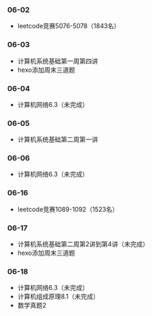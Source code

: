 ### 06-02
* leetcode竞赛5076-5078（1843名）
### 06-03
* 计算机系统基础第一周第四讲
* hexo添加周末三道题
### 06-04
* 计算机网络6.3（未完成）
### 06-05
* 计算机系统基础第二周第一讲
### 06-06
* 计算机网络6.3（未完成）
### 06-16
* leetcode竞赛1089-1092（1523名）
### 06-17
* 计算机系统基础第二周第2讲到第4讲（未完成）
* hexo添加周末三道题
### 06-18
* 计算机网络6.3（未完成）
* 计算机组成原理8.1（未完成）
* 数学真题2